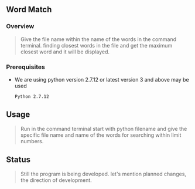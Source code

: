 ## Word Match 

### Overview

> Give the file name within the name of the words in the command terminal. finding closest words in the file and get the maximum closest word and it will be displayed.

### Prerequisites

- We are using python version 2.7.12 or latest version 3 and above may be used

	```Python 2.7.12```

## Usage 
 
> Run in the command terminal start with python filename and give the specific file name and name of the words for searching within limit numbers. 


## Status

> Still the program is being developed. let's mention planned changes, the direction of development.

